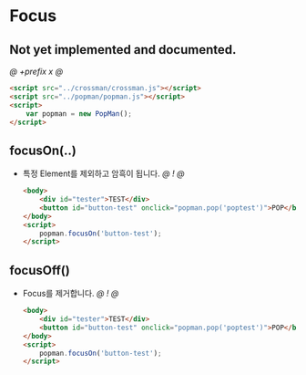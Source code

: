 # Focus

## Not yet implemented and documented.
   
   
*@* *+prefix* *x* *@* 
```html
<script src="../crossman/crossman.js"></script>
<script src="../popman/popman.js"></script>
<script>
    var popman = new PopMan();
</script>
```   


## focusOn(..)
- 특정 Element를 제외하고 암흑이 됩니다.
    *@* *!* *@*
    ```html
    <body>
        <div id="tester">TEST</div>
        <button id="button-test" onclick="popman.pop('poptest')">POP</button>                
    </body>
    <script>
        popman.focusOn('button-test');
    </script>
    ```
  
  
  
## focusOff()
- Focus를 제거합니다.
    *@* *!* *@*
    ```html  
    <body>
        <div id="tester">TEST</div>
        <button id="button-test" onclick="popman.pop('poptest')">POP</button>                
    </body>
    <script>
        popman.focusOn('button-test');
    </script>
    ```    